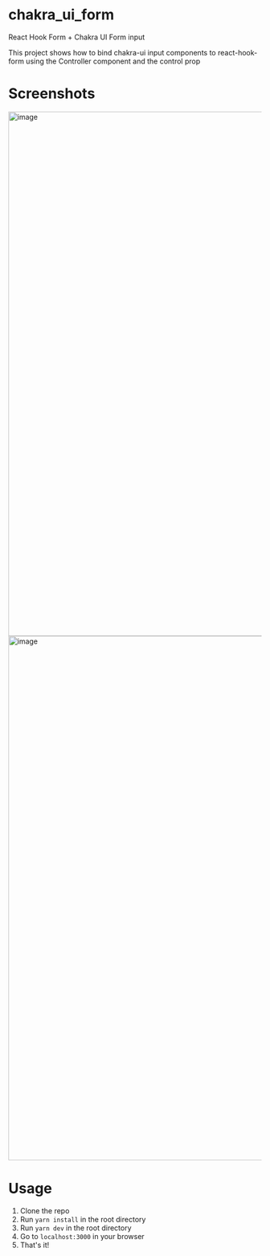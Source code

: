 # chakra_ui_form
React Hook Form + Chakra UI Form input

This project shows how to bind chakra-ui input components to react-hook-form using the Controller component and the control prop


# Screenshots

<img width="1044" alt="image" src="https://user-images.githubusercontent.com/38187170/210090680-c0fad1f5-713b-43fc-8158-194a1db1b22b.png">
<img width="1044" alt="image" src="https://user-images.githubusercontent.com/38187170/210090662-858a018c-be60-42ef-a1ac-caf486d03f6f.png">

# Usage
1. Clone the repo
2. Run `yarn install` in the root directory
3. Run `yarn dev` in the root directory
4. Go to `localhost:3000` in your browser
5. That's it!
